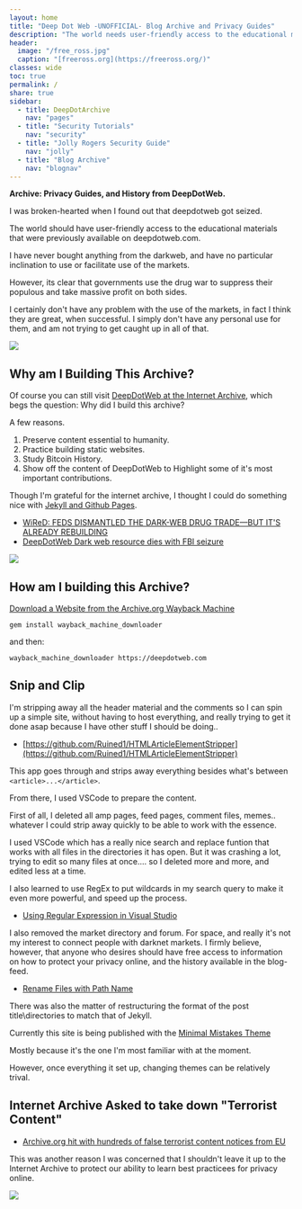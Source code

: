 ```yaml
---
layout: home
title: "Deep Dot Web -UNOFFICIAL- Blog Archive and Privacy Guides"
description: "The world needs user-friendly access to the educational materials that were previously available on deepdotweb.com."
header:
  image: "/free_ross.jpg"
  caption: "[freeross.org](https://freeross.org/)"
classes: wide
toc: true
permalink: /
share: true
sidebar:
  - title: DeepDotArchive
    nav: "pages"
  - title: "Security Tutorials"
    nav: "security"
  - title: "Jolly Rogers Security Guide"
    nav: "jolly"
  - title: "Blog Archive"
    nav: "blognav"
---
```



**Archive: Privacy Guides, and History from DeepDotWeb.**


I was broken-hearted when I found out that deepdotweb got seized.

The world should have user-friendly access to the educational materials that were previously available on deepdotweb.com.

I have never bought anything from the darkweb, and have no particular inclination to use or facilitate use of the markets.

However, its clear that governments use the drug war to suppress their populous and take massive profit on both sides.

I certainly don't have any problem with the use of the markets, in fact I think they are great, when successful. I simply don't have any personal use for them, and am not trying to get caught up in all of that.

![](https://imgur.com/T7QpFTM.png)

## Why am I Building This Archive?

Of course you can still visit [DeepDotWeb at the Internet Archive](https://web.archive.org/web/20190228074725/https://www.deepdotweb.com/), which begs the question: Why did I build this archive?

A few reasons.

1. Preserve content essential to humanity.
2. Practice building static websites.
3. Study Bitcoin History.
4. Show off the content of DeepDotWeb to Highlight some of it's most important contributions.

Though I'm grateful for the internet archive, I thought I could do something nice with [Jekyll and Github Pages](https://infominer.id/web-work/github-pages-starter-pack/). 

* [WiReD: FEDS DISMANTLED THE DARK-WEB DRUG TRADE—BUT IT'S ALREADY REBUILDING](https://www.wired.com/story/dark-web-drug-takedowns-deepdotweb-rebound/)
* [DeepDotWeb Dark web resource dies with FBI seizure](https://www.zdnet.com/article/deepdotweb-dies-with-fbi-seizure/)

![](https://g-i-r.github.io/deepdotweb/deepdotweb-seized.png)

## How am I building this Archive?

[Download a Website from the Archive.org Wayback Machine](https://superuser.com/questions/828907/how-to-download-a-website-from-the-archive-org-wayback-machine)

    gem install wayback_machine_downloader

and then:

    wayback_machine_downloader https://deepdotweb.com

## Snip and Clip

I'm stripping away all the header material and the comments so I can spin up a simple site, without having to host everything, and really trying to get it done asap because I have other stuff I should be doing.. 

* [https://github.com/Ruined1/HTMLArticleElementStripper](https://github.com/Ruined1/HTMLArticleElementStripper)

This app goes through and strips away everything besides what's between `<article>...</article>`.


From there, I used VSCode to prepare the content.

First of all, I deleted all amp pages, feed pages, comment files, memes.. whatever I could strip away quickly to be able to work with the essence.

I used VSCode which has a really nice search and replace funtion that works with all files in the directories it has open. But it was crashing a lot, trying to edit so many files at once.... so I deleted more and more, and edited less at a time.

I also learned to use RegEx to put wildcards in my search query to make it even more powerful, and speed up the process.

* [Using Regular Expression in Visual Studio](https://docs.microsoft.com/en-us/visualstudio/ide/using-regular-expressions-in-visual-studio)


I also removed the market directory and forum. For space, and really it's not my interest to connect people with darknet markets. I firmly believe, however, that anyone who desires should have free access to information on how to protect your privacy online, and the history available in the blog-feed.

* [Rename Files with Path Name](https://unix.stackexchange.com/questions/137419/renaming-files-with-its-path-name)

There was also the matter of restructuring the format of the post title\directories to match that of Jekyll.

Currently this site is being published with the [Minimal Mistakes Theme](https://mmistakes.github.io/minimal-mistakes/docs/quick-start-guide/)

Mostly because it's the one I'm most familiar with at the moment. 

However, once everything it set up, changing themes can be relatively trival.

## Internet Archive Asked to take down "Terrorist Content"

* [Archive.org hit with hundreds of false terrorist content notices from EU](https://www.google.com/amp/s/www.theverge.com/platform/amp/2019/4/11/18305968/eu-internet-terrorist-content-takedown-mistakes-internet-archive-org)

This was another reason I was concerned that I shouldn't leave it up to the Internet Archive to protect our ability to learn best practicees for privacy online.


![](https://G-I-R.github.io/deepdotweb/free_ross.jpg)